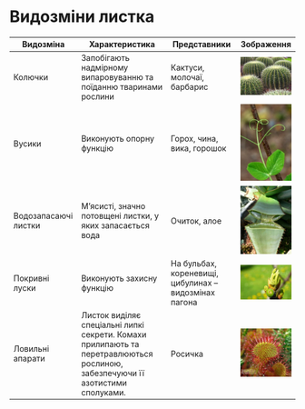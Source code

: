 
# Видозмiни листка

| Видозмiна | Характеристика | Представники | Зображення |
| -- | -- | -- | -- |
| Колючки | Запобiгають надмiрному випаровуванню та поїданню тваринами рослини | Кактуси, молочаї, барбарис | <img src="vid1.jpg" width="150"/> |
| Вусики | Виконують опорну функцiю | Горох, чина, вика, горошок | <img src="vid2.jpg" width="150"/> |
| Водозапасаючi листки | М’ясистi, значно потовщенi листки, у яких запасається вода | Очиток, алое | <img src="vid3.jpg" width="150"/> |
| Покривнi луски | Виконують захисну функцiю | На бульбах, кореневищi, цибулинах – видозмiнах пагона |  <img src="vid4.jpg" width="150"/> |
| Ловильнi апарати | Листок видiляє спецiальнi липкi секрети. Комахи прилипають та перетравлюються рослиною, забезпечуючи її азотистими сполуками. | Росичка | <img src="vid5.jpg" width="150"/> |
